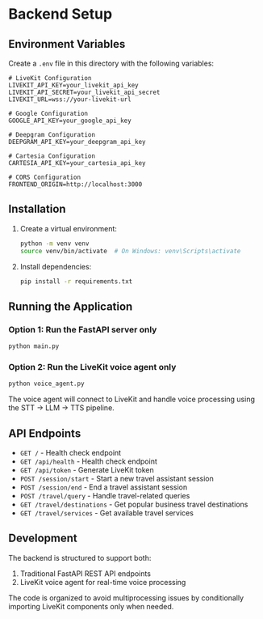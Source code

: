 # Backend Setup

## Environment Variables

Create a `.env` file in this directory with the following variables:

```env
# LiveKit Configuration
LIVEKIT_API_KEY=your_livekit_api_key
LIVEKIT_API_SECRET=your_livekit_api_secret
LIVEKIT_URL=wss://your-livekit-url

# Google Configuration
GOOGLE_API_KEY=your_google_api_key

# Deepgram Configuration
DEEPGRAM_API_KEY=your_deepgram_api_key

# Cartesia Configuration
CARTESIA_API_KEY=your_cartesia_api_key

# CORS Configuration
FRONTEND_ORIGIN=http://localhost:3000
```

## Installation

1. Create a virtual environment:
   ```bash
   python -m venv venv
   source venv/bin/activate  # On Windows: venv\Scripts\activate
   ```

2. Install dependencies:
   ```bash
   pip install -r requirements.txt
   ```

## Running the Application

### Option 1: Run the FastAPI server only
```bash
python main.py
```

### Option 2: Run the LiveKit voice agent only
```bash
python voice_agent.py
```

The voice agent will connect to LiveKit and handle voice processing using the STT → LLM → TTS pipeline.

## API Endpoints

- `GET /` - Health check endpoint
- `GET /api/health` - Health check endpoint
- `GET /api/token` - Generate LiveKit token
- `POST /session/start` - Start a new travel assistant session
- `POST /session/end` - End a travel assistant session
- `POST /travel/query` - Handle travel-related queries
- `GET /travel/destinations` - Get popular business travel destinations
- `GET /travel/services` - Get available travel services

## Development

The backend is structured to support both:
1. Traditional FastAPI REST API endpoints
2. LiveKit voice agent for real-time voice processing

The code is organized to avoid multiprocessing issues by conditionally importing LiveKit components only when needed.